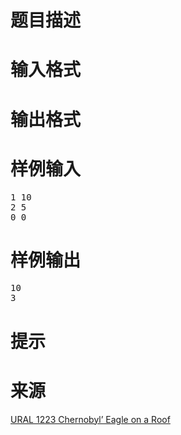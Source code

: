 

# 题目描述



# 输入格式



# 输出格式



# 样例输入


<pre>1 10
2 5
0 0</pre>

# 样例输出


<pre>10
3</pre>

# 提示



# 来源


<p>
<a href="http://acm.timus.ru/problem.aspx?space=1&amp;num=1223" target="_blank">URAL 1223 Chernobyl’ Eagle on a Roof</a> 
</p>
